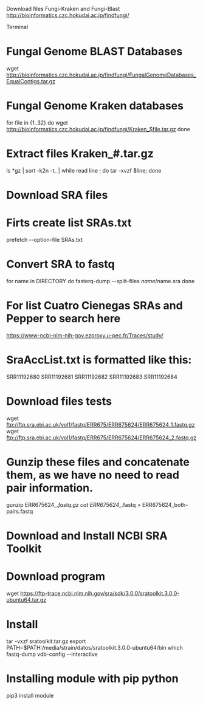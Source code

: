 Download files Fungi-Kraken and Fungi-Blast
http://bioinformatics.czc.hokudai.ac.jp/findfungi/

Terminal
# Fungal Genome BLAST Databases
wget http://bioinformatics.czc.hokudai.ac.jp/findfungi/FungalGenomeDatabases_EqualContigs.tar.gz
# Fungal Genome Kraken databases
for file in {1..32}
do
wget http://bioinformatics.czc.hokudai.ac.jp/findfungi/Kraken_$file.tar.gz
done

# Extract files Kraken_#.tar.gz
ls *gz | sort -k2n -t_ | while read line ; do tar -xvzf $line; done

# Download SRA files
# Firts create list SRAs.txt
prefetch --option-file SRAs.txt
# Convert SRA to fastq
for name in DIRECTORY
do
fasterq-dump --split-files $name/$name.sra
done

# For list Cuatro Cienegas SRAs and Pepper to search here
https://www-ncbi-nlm-nih-gov.ezproxy.u-pec.fr/Traces/study/
# SraAccList.txt is formatted like this:
SRR11192680
SRR11192681
SRR11192682
SRR11192683
SRR11192684

# Download files tests
wget ftp://ftp.sra.ebi.ac.uk/vol1/fastq/ERR675/ERR675624/ERR675624_1.fastq.gz
wget ftp://ftp.sra.ebi.ac.uk/vol1/fastq/ERR675/ERR675624/ERR675624_2.fastq.gz
# Gunzip these files and concatenate them, as we have no need to read pair information.
gunzip ERR675624_*.fastq.gz
cat ERR675624_*.fastq > ERR675624_both-pairs.fastq

# Download and Install NCBI SRA Toolkit
# Download program
 wget https://ftp-trace.ncbi.nlm.nih.gov/sra/sdk/3.0.0/sratoolkit.3.0.0-ubuntu64.tar.gz
# Install
tar -vxzf sratoolkit.tar.gz
export PATH=$PATH:/media/strain/datos/sratoolkit.3.0.0-ubuntu64/bin
which fastq-dump
vdb-config --interactive


# Installing module with pip python
pip3 install module
